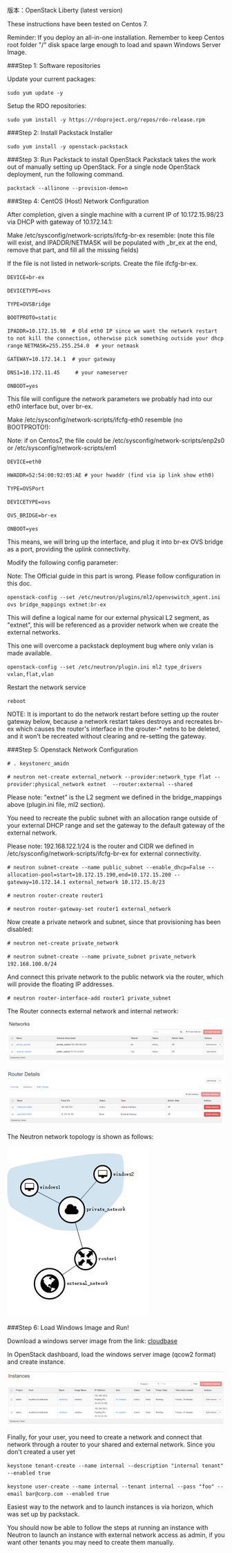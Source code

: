 版本：OpenStack Liberty (latest version)

These instructions have been tested on Centos 7.

Reminder: If you deploy an all-in-one installation. Remember to keep Centos root folder "/" disk space large enough to load and spawn Windows Server Image.

###Step 1: Software repositories

Update your current packages:

` sudo yum update -y `

Setup the RDO repositories:

`sudo yum install -y https://rdoproject.org/repos/rdo-release.rpm`

###Step 2: Install Packstack Installer

`sudo yum install -y openstack-packstack`

###Step 3: Run Packstack to install OpenStack
Packstack takes the work out of manually setting up OpenStack. For a single node OpenStack deployment, run the following command.

`packstack --allinone --provision-demo=n`

###Step 4: CentOS (Host) Network Configuration

After completion, given a single machine with a current IP of 10.172.15.98/23 via DHCP with gateway of 10.172.14.1:

Make /etc/sysconfig/network-scripts/ifcfg-br-ex resemble: (note this file will exist, and IPADDR/NETMASK will be populated with _br_ex at the end, remove that part, and fill all the missing fields)

If the file is not listed in network-scripts. Create the file ifcfg-br-ex.

`DEVICE=br-ex`

`DEVICETYPE=ovs`

`TYPE=OVSBridge`

`BOOTPROTO=static`

`IPADDR=10.172.15.98  # Old eth0 IP since we want the network restart to not kill the connection, otherwise pick something outside your dhcp range`
`NETMASK=255.255.254.0  # your netmask`

`GATEWAY=10.172.14.1  # your gateway`

`DNS1=10.172.11.45     # your nameserver`

`ONBOOT=yes`

This file will configure the network parameters we probably had into our eth0 interface but, over br-ex.

Make /etc/sysconfig/network-scripts/ifcfg-eth0 resemble (no BOOTPROTO!):

Note: if on Centos7, the file could be /etc/sysconfig/network-scripts/enp2s0 or  /etc/sysconfig/network-scripts/em1

`DEVICE=eth0`

`HWADDR=52:54:00:92:05:AE # your hwaddr (find via ip link show eth0)`

`TYPE=OVSPort`

`DEVICETYPE=ovs`

`OVS_BRIDGE=br-ex`

`ONBOOT=yes`

This means, we will bring up the interface, and plug it into br-ex OVS bridge as a port, providing the uplink connectivity.

Modify the following config parameter:

Note: The Official guide in this part is wrong. Please follow configuration in this doc.

`openstack-config --set /etc/neutron/plugins/ml2/openvswitch_agent.ini ovs bridge_mappings extnet:br-ex`

This will define a logical name for our external physical L2 segment, as "extnet", this will be referenced as a provider network when we create the external networks.

This one will overcome a packstack deployment bug where only vxlan is made available.

`openstack-config --set /etc/neutron/plugin.ini ml2 type_drivers vxlan,flat,vlan`

Restart the network service

`reboot`

NOTE: It is important to do the network restart before setting up the router gateway below, because a network restart takes destroys and recreates br-ex which causes the router's interface in the qrouter-* netns to be deleted, and it won't be recreated without clearing and re-setting the gateway.


###Step 5: Openstack Network Configuration

`# . keystonerc_amidn`

`# neutron net-create external_network --provider:network_type flat --provider:physical_network extnet  --router:external --shared`

Please note: "extnet" is the L2 segment we defined in the bridge_mappings above (plugin.ini file, ml2 section).

You need to recreate the public subnet with an allocation range outside of your external DHCP range and set the gateway to the default gateway of the external network.

Please note: 192.168.122.1/24 is the router and CIDR we defined in /etc/sysconfig/network-scripts/ifcfg-br-ex for external connectivity.

`# neutron subnet-create --name public_subnet --enable_dhcp=False --allocation-pool=start=10.172.15.190,end=10.172.15.200 --gateway=10.172.14.1 external_network 10.172.15.0/23`

`# neutron router-create router1`

`# neutron router-gateway-set router1 external_network`

Now create a private network and subnet, since that provisioning has been disabled:

`# neutron net-create private_network`

`# neutron subnet-create --name private_subnet private_network 192.168.100.0/24`

And connect this private network to the public network via the router, which will provide the floating IP addresses.

`# neutron router-interface-add router1 private_subnet`


The Router connects external network and internal network:

![network](https://raw.githubusercontent.com/luckyyd/OpenStack-ToolsTeam/master/res/Network.png)

![](https://raw.githubusercontent.com/luckyyd/OpenStack-ToolsTeam/master/res/Router_details.png)

The Neutron network topology is shown as follows:

![](https://raw.githubusercontent.com/luckyyd/OpenStack-ToolsTeam/master/res/Topology.png)

###Step 6: Load Windows Image and Run!

Download a windows server image from the link: [cloudbase](https://cloudbase.it/windows-cloud-images/)

In OpenStack dashboard, load the windows server image (qcow2 format) and create instance.

![](https://raw.githubusercontent.com/luckyyd/OpenStack-ToolsTeam/master/res/Instance.png)

Finally, for your user, you need to create a network and connect that network through a router to your shared and external network. Since you don't created a user yet

`keystone tenant-create --name internal --description "internal tenant" --enabled true`

`keystone user-create --name internal --tenant internal --pass "foo" --email bar@corp.com --enabled true`

Easiest way to the network and to launch instances is via horizon, which was set up by packstack.

You should now be able to follow the steps at running an instance with Neutron to launch an instance with external network access as admin, if you want other tenants you may need to create them manually.



